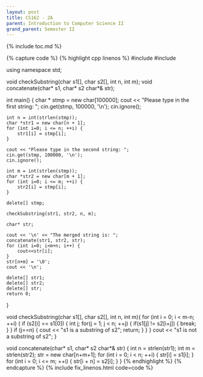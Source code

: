 ```yaml
---
layout: post
title: CS162 - 2A
parent: Introduction to Computer Science II
grand_parent: Semester II
---
```


{% include toc.md %}

{% capture code %}
{% highlight cpp linenos %}
#include <iostream>
#include <cstring>

using namespace std;

void checkSubstring(char s1[], char s2[], int n, int m);
void concatenate(char* s1, char* s2 char*& str);

int main() {
    char * stmp = new char[100000];
    cout << "Please type in the first string: ";
    cin.get(stmp, 100000, '\n');
    cin.ignore();
    
    int n = int(strlen(stmp));
    char *str1 = new char[n + 1];
    for (int i=0; i <= n; ++i) {
        str1[i] = stmp[i];
    }
    
    cout << "Please type in the second string: ";
    cin.get(stmp, 100000, '\n');
    cin.ignore();
    
    int m = int(strlen(stmp));
    char *str2 = new char[m + 1];
    for (int i=0; i <= m; ++i) {
        str2[i] = stmp[i];
    }
    
    delete[] stmp;
    
    checkSubstring(str1, str2, n, m);
    
    char* str;
    
    cout << '\n' << "The merged string is: ";
    concatenate(str1, str2, str);
    for (int i=0; i<m+n; i++) {
        cout<<str[i];
    }
    str[n+m] = '\0';
    cout << '\n';
    
    delete[] str1;
    delete[] str2;
    delete[] str;
    return 0;
}

void checkSubstring(char s1[], char s2[], int n, int m){
    for (int i = 0; i < m-n; ++i) {
        if (s2[i] == s1[0]) {
            int j;
            for(j = 1; j < n; ++j) {
                if(s1[j] != s2[i+j])
                {
                    break;
                }
            }
            if (j==n) {
                cout << "s1 is a substring of s2";
                return;
            }
        }
    }
    cout << "s1 is not a substring of s2";
}

void concatenate(char* s1, char* s2 char*& str) {
    int n = strlen(str1);
    int m = strlen(str2);
    str = new char[n+m+1];
    for (int i = 0; i < n; ++i) {
        str[i] = s1[i];
    }
    for (int i = 0; i <= m; ++i) {
        str[i + n] = s2[i];
    }
}
{% endhighlight %}
{% endcapture %}
{% include fix_linenos.html code=code %}